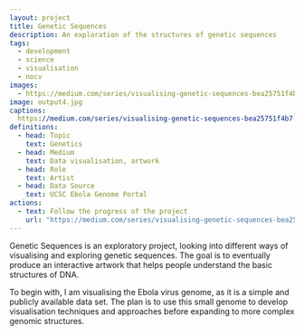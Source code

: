 ```yaml
---
layout: project
title: Genetic Sequences
description: An exploration of the structures of genetic sequences
tags:
  - development
  - science
  - visualisation
  - nocv
images:
  - https://medium.com/series/visualising-genetic-sequences-bea25751f4b7
image: output4.jpg
captions:
  https://medium.com/series/visualising-genetic-sequences-bea25751f4b7: "How the Genetic Sequences project has evolved"
definitions:
  - head: Topic
    text: Genetics
  - head: Medium
    text: Data visualisation, artwork
  - head: Role
    text: Artist
  - head: Data Source
    text: UCSC Ebola Genome Portal
actions:
  - text: Follow the progress of the project
    url: "https://medium.com/series/visualising-genetic-sequences-bea25751f4b7"
---
```

Genetic Sequences is an exploratory project, looking into different ways of visualising and exploring genetic sequences. The goal is to eventually produce an interactive artwork that helps people understand the basic structures of DNA.

To begin with, I am visualising the Ebola virus genome, as it is a simple and publicly available data set. The plan is to use this small genome to develop visualisation techniques and approaches before expanding to more complex genomic structures.
